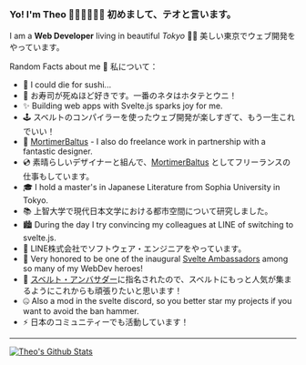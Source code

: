 ### Yo! I'm Theo 🍣🇯🇵👨🏼‍💻 初めまして、テオと言います。

I am a **Web Developer** living in beautiful  _Tokyo_ 🗼🗾 美しい東京でウェブ開発をやっています。

Random Facts about me 🙈 私について：

- 🐡 I could die for sushi... 
- 🍣 お寿司が死ぬほど好きです。一番のネタはホタテとウニ！
- ✨ Building web apps with Svelte.js sparks joy for me. 
- 🕹 スベルトのコンパイラーを使ったウェブ開発が楽しすぎて、もう一生これでいい！
- 🤖 [MortimerBaltus](https://mortimerbaltus.com) - I also do freelance work in partnership with a fantastic designer.
- 💿 素晴らしいデザイナーと組んで、[MortimerBaltus](https://mortimerbaltus.com) としてフリーランスの仕事もしています。
- 🎓 I hold a master's in Japanese Literature from Sophia University in Tokyo.
- 📚 上智大学で現代日本文学における都市空間について研究しました。
- 🏙 During the day I try convincing my colleagues at LINE of switching to svelte.js.
- 📱 LINE株式会社でソフトウェア・エンジニアをやっています。
- 👯 Very honored to be one of the inaugural [Svelte Ambassadors](https://svelte.dev/blog/accelerating-sveltes-development#:~:text=theo) among so many of my WebDev heroes!
- 👻 [スベルト・アンバサダー](https://svelte.jp/blog/accelerating-sveltes-development#:~:text=theo)に指名されたので、スベルトにもっと人気が集まるようにこれからも頑張りたいと思います！
- 🤐 Also a mod in the svelte discord, so you better star my projects if you want to avoid the ban hammer.
- ⚡ 日本のコミュニティーでも活動しています！

---

[![Theo's Github Stats](https://github-readme-stats.vercel.app/api/top-langs/?username=theo-steiner&langs_count=10&size_weight=0.5&count_weight=0.5&layout=compact)](https://github.com/anuraghazra/github-readme-stats)
